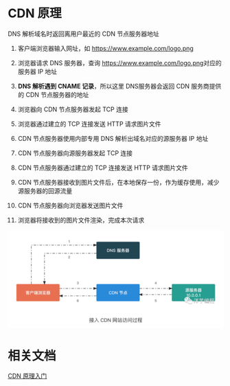 # CDN 原理

DNS 解析域名时返回离用户最近的 CDN 节点服务器地址

1. 客户端浏览器输入网址，如 https://www.example.com/logo.png

2. 浏览器请求 DNS​ 服务器，查询 https://www.example.com/logo.png​ 对应的服务器 IP 地址

3. **DNS 解析遇到 CNAME 记录**，所以这里 DNS​ 服务器会返回 CDN​ 服务商提供的 CDN 节点服务器的地址

4. 浏览器向 CDN​ 节点服务器发起 TCP 连接

5. 浏览器通过建立的 TCP​ 连接发送 HTTP 请求图片文件

6. CDN​ 节点服务器使用内部专用 DNS​ 解析出域名对应的源服务器 IP 地址

7. CDN 节点服务器向源服务器发起 TCP 连接

8. CDN​ 节点服务器通过建立的 TCP​ 连接发送 HTTP 请求图片文件

9. CDN 节点服务器接收到图片文件后，在本地保存一份，作为缓存使用，减少源服务器的回源流量

10. CDN 节点服务器向浏览器发送图片文件

11. 浏览器将接收到的图片文件渲染，完成本次请求

![接入 CDN 网站访问过程](CDN网站访问过程.png)

# 相关文档

[CDN 原理入门](https://www.51cto.com/article/750758.html)
